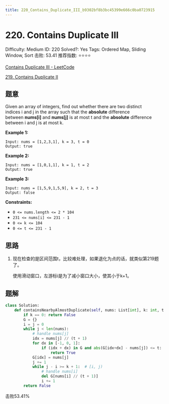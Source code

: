 ```yaml
---
title: 220_Contains_Duplicate_III_b9302bf8b3bc45399e666c0ba0723915
---
```


# 220. Contains Duplicate III

Difficulty: Medium
ID: 220
Solved?: Yes
Tags: Ordered Map, Sliding Window, Sort
击败: 53.41
推荐指数: ⭐⭐⭐⭐

[Contains Duplicate III - LeetCode](https://leetcode.com/problems/contains-duplicate-iii/)

[219. Contains Duplicate II](219%20Contains%20Duplicate%20II%2066b434bc595e4f2c9f5ea4ef6281e667.md) 

## 题意

Given an array of integers, find out whether there are two distinct indices i and j in the array such that the **absolute** difference between **nums[i]** and **nums[j]** is at most t and the **absolute** difference between i and j is at most k.

**Example 1:**

```
Input: nums = [1,2,3,1], k = 3, t = 0
Output: true

```

**Example 2:**

```
Input: nums = [1,0,1,1], k = 1, t = 2
Output: true

```

**Example 3:**

```
Input: nums = [1,5,9,1,5,9], k = 2, t = 3
Output: false

```

**Constraints:**

- `0 <= nums.length <= 2 * 104`
- `231 <= nums[i] <= 231 - 1`
- `0 <= k <= 104`
- `0 <= t <= 231 - 1`

## 思路

1. 现在检查的是区间范围t，比较难处理，如果退化为点的话，就类似第219题了。
    
    使用滑动窗口，左游标i是为了减小窗口大小，使其小于k+1。
    

## 题解

```python
class Solution:
    def containsNearbyAlmostDuplicate(self, nums: List[int], k: int, t: int) -> bool:
        if k == 0: return False
        G = {}
        i = j = 0
        while j < len(nums):
            # handle nums[j]
            idx = nums[j] // (t + 1)
            for dx in [-1, 0, 1]:
                if (idx + dx) in G and abs(G[idx+dx] - nums[j]) <= t:
                    return True
            G[idx] = nums[j]
            j += 1
            while j - i >= k + 1:  # [i, j)
                # handle nums[i]
                del G[nums[i] // (t + 1)]
                i += 1
        return False
```

击败53.41%
